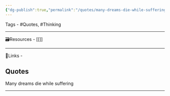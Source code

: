 ```yaml
---
{"dg-publish":true,"permalink":"/quotes/many-dreams-die-while-suffering/","dgPassFrontmatter":true,"noteIcon":"1","created":"2023-11-14T21:08:39.748+05:30","updated":"2023-12-12T23:34:38.074+05:30"}
---
```



Tags - #Quotes, #Thinking 

---

🗃Resources - [[]]

---
 🔗Links -

## Quotes
Many dreams die while suffering

---
